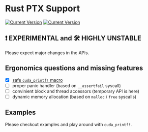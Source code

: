 # Rust PTX Support
[![Current Version](https://img.shields.io/crates/v/ptx-support.svg)](https://crates.io/crates/ptx-support)
[![Current Version](https://img.shields.io/crates/v/ptx-support-macros.svg)](https://crates.io/crates/ptx-support-macros)

## ❗️ EXPERIMENTAL and 🛠 HIGHLY UNSTABLE
Please expect major changes in the APIs.

## Ergonomics questions and missing features
- [x] [safe `cuda_printf!` macro](examples/cuda-println/src/lib.rs#L15)
- [ ] proper panic handler (based on `__assertfail` syscall)
- [ ] convinient block and thread accessors (temporary API is here)
- [ ] dynamic memory allocation (based on `malloc` / `free` syscalls)

## Examples
Please checkout examples and play around with `cuda_printf!`.
